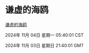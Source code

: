 # 谦虚的海鸥
[谦虚的海鸥](http://219.139.197.74:56308/qxdho/course/base/hotlink/index.php)

2024年 11月 04日 星期一 05:40:01 CST

2024年 11月 03日 星期日 21:40:01 GMT
